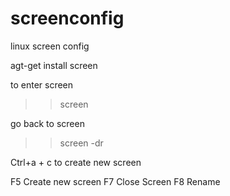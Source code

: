 screenconfig
============

linux screen config

agt-get install screen


to enter screen
>>screen  

go back to screen
>>screen -dr

Ctrl+a + c  to create new screen


F5 Create new screen
F7 Close Screen
F8 Rename
